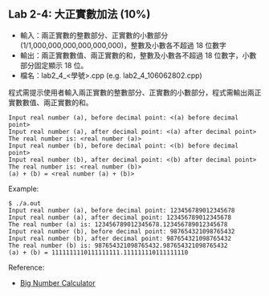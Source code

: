 ## Lab 2-4: 大正實數加法 (10%)

* 輸入：兩正實數的整數部分、正實數的小數部分 (1/1,000,000,000,000,000,000)，整數及小數各不超過 18 位數字
* 輸出：兩正實數數值、兩正實數的和，整數及小數各不超過 18 位數字，小數部分固定顯示 18 位。
* 檔名：lab2_4_<學號>.cpp (e.g. lab2_4_106062802.cpp)

程式需提示使用者輸入兩正實數的整數部分、正實數的小數部分，程式需輸出兩正實數數值、兩正實數的和。

```text
Input real number (a), before decimal point: <(a) before decimal point>
Input real number (a), after decimal point: <(a) after decimal point>
The real number is: <real number (a)>
Input real number (b), before decimal point: <(b) before decimal point>
Input real number (b), after decimal point: <(b) after decimal point>
The real number is: <real number (b)>
(a) + (b) = <real number (a) + (b)>
```

Example:

```console
$ ./a.out
Input real number (a), before decimal point: 123456789012345678
Input real number (a), after decimal point: 123456789012345678
The real number (a) is: 123456789012345678.123456789012345678
Input real number (b), before decimal point: 987654321098765432
Input real number (b), after decimal point: 987654321098765432
The real number (b) is: 987654321098765432.987654321098765432
(a) + (b) = 1111111110111111111.111111110111111110
```

Reference:
* [Big Number Calculator](https://www.calculator.net/big-number-calculator.html)
